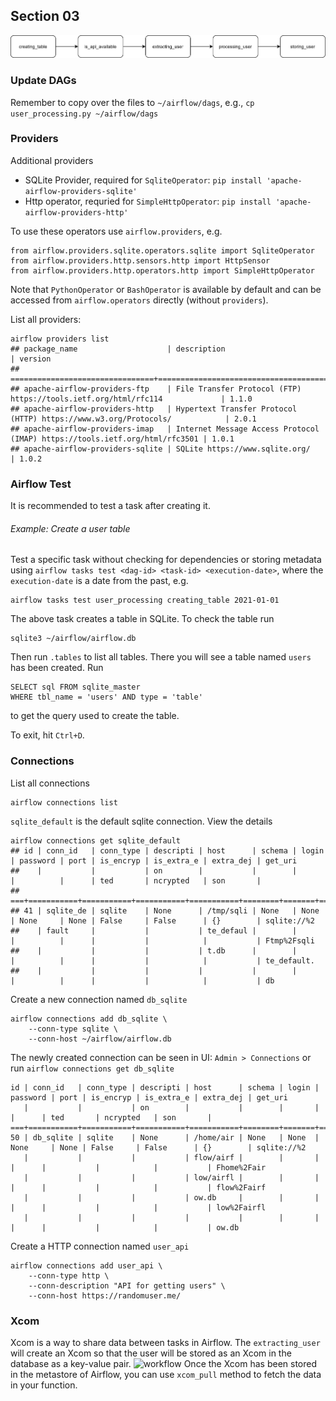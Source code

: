 ## Section 03

![workflow](../doc/workflow_section3.png)

### Update DAGs
Remember to copy over the files to `~/airflow/dags`, e.g., `cp user_processing.py ~/airflow/dags`
### Providers

Additional providers
- SQLite Provider, required for `SqliteOperator`: `pip install 'apache-airflow-providers-sqlite'`
- Http operator, requried for `SimpleHttpOperator`: `pip install 'apache-airflow-providers-http'`

To use these operators use `airflow.providers`, e.g.
```
from airflow.providers.sqlite.operators.sqlite import SqliteOperator
from airflow.providers.http.sensors.http import HttpSensor
from airflow.providers.http.operators.http import SimpleHttpOperator
```

Note that `PythonOperator` or `BashOperator` is available by default and can be accessed from `airflow.operators` directly (without `providers`).

List all providers:
```
airflow providers list
## package_name                    | description                                                                 | version
## ================================+=============================================================================+========
## apache-airflow-providers-ftp    | File Transfer Protocol (FTP) https://tools.ietf.org/html/rfc114             | 1.1.0  
## apache-airflow-providers-http   | Hypertext Transfer Protocol (HTTP) https://www.w3.org/Protocols/            | 2.0.1  
## apache-airflow-providers-imap   | Internet Message Access Protocol (IMAP) https://tools.ietf.org/html/rfc3501 | 1.0.1  
## apache-airflow-providers-sqlite | SQLite https://www.sqlite.org/                                              | 1.0.2 
```

### Airflow Test
It is recommended to test a task after creating it.

###### Example: Create a user table
Test a specific task without checking for dependencies or storing metadata using `airflow tasks test <dag-id> <task-id> <execution-date>`, where the `execution-date` is a date from the past, e.g.
```
airflow tasks test user_processing creating_table 2021-01-01
```
The above task creates a table in SQLite. To check the table run
```
sqlite3 ~/airflow/airflow.db
```
Then run `.tables` to list all tables. There you will see a table named `users` has been created. Run
```
SELECT sql FROM sqlite_master 
WHERE tbl_name = 'users' AND type = 'table'
```
to get the query used to create the table.

To exit, hit `Ctrl+D`.



### Connections
List all connections
```
airflow connections list
```

`sqlite_default` is the default sqlite connection. View the details
```
airflow connections get sqlite_default
## id | conn_id   | conn_type | descripti | host      | schema | login | password | port | is_encryp | is_extra_e | extra_dej | get_uri    
##    |           |           | on        |           |        |       |          |      | ted       | ncrypted   | son       |            
## ===+===========+===========+===========+===========+========+=======+==========+======+===========+============+===========+============
## 41 | sqlite_de | sqlite    | None      | /tmp/sqli | None   | None  | None     | None | False     | False      | {}        | sqlite://%2
##    | fault     |           |           | te_defaul |        |       |          |      |           |            |           | Ftmp%2Fsqli
##    |           |           |           | t.db      |        |       |          |      |           |            |           | te_default.
##    |           |           |           |           |        |       |          |      |           |            |           | db   
```

Create a new connection named `db_sqlite`
```
airflow connections add db_sqlite \
    --conn-type sqlite \
    --conn-host ~/airflow/airflow.db
```

The newly created connection can be seen in UI: `Admin > Connections` or run `airflow connections get db_sqlite`
```
id | conn_id   | conn_type | descripti | host      | schema | login | password | port | is_encryp | is_extra_e | extra_dej | get_uri    
   |           |           | on        |           |        |       |          |      | ted       | ncrypted   | son       |            
===+===========+===========+===========+===========+========+=======+==========+======+===========+============+===========+============
50 | db_sqlite | sqlite    | None      | /home/air | None   | None  | None     | None | False     | False      | {}        | sqlite://%2
   |           |           |           | flow/airf |        |       |          |      |           |            |           | Fhome%2Fair
   |           |           |           | low/airfl |        |       |          |      |           |            |           | flow%2Fairf
   |           |           |           | ow.db     |        |       |          |      |           |            |           | low%2Fairfl
   |           |           |           |           |        |       |          |      |           |            |           | ow.db
```

Create a HTTP connection named `user_api`
```
airflow connections add user_api \
    --conn-type http \
    --conn-description "API for getting users" \
    --conn-host https://randomuser.me/
```

### Xcom
Xcom is a way to share data between tasks in Airflow. The `extracting_user` will create an Xcom so that the user will be stored as an Xcom in the database as a key-value pair. 
![workflow](doc/xcom.png)
Once the Xcom has been stored in the metastore of Airflow, you can use `xcom_pull` method to fetch the data in your function.
